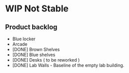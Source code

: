 # WIP Not Stable

## Product backlog

 * Blue locker
 * Arcade
 * [DONE] Brown Shelves
 * [DONE] Blue shelves
 * [DONE] Desks ( to be reworked )
 * [DONE] Lab Walls - Baseline of the empty lab building.




